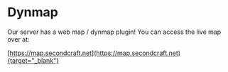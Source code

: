 # Dynmap

Our server has a web map / dynmap plugin!
You can access the live map over at:

[https://map.secondcraft.net](https://map.secondcraft.net){target="_blank"}